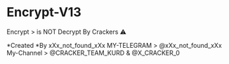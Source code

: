 # Encrypt-V13
Encrypt > is NOT Decrypt By Crackers ⚠️

*Created *By xXx_not_found_xXx
MY-TELEGRAM > @xXx_not_found_xXx
My-Channel > @CRACKER_TEAM_KURD & @X_CRACKER_0 
